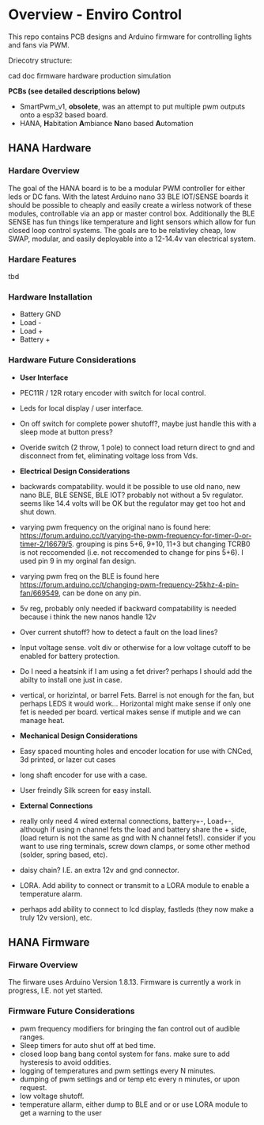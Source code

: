 # Overview - Enviro Control
This repo contains PCB designs and Arduino firmware for controlling lights and fans via PWM.

Driecotry structure:

cad
doc
firmware
hardware
production
simulation


**PCBs (see detailed descriptions below)**
* SmartPwm_v1, **obsolete**, was an attempt to put multiple pwm outputs onto a esp32 based board.
* HANA, **H**abitation **A**mbiance **N**ano based **A**utomation

## HANA Hardware

### Hardare Overview
The goal of the HANA board is to be a modular PWM controller for either leds or DC fans.  With the latest Arduino nano 33 BLE IOT/SENSE boards it should be possible to cheaply and easily create a wirless notwork of these modules, controllable via an app or master control box.  Additionally the BLE SENSE has fun things like temperature and light sensors which allow for fun closed loop control systems.  The goals are to be relativley cheap, low SWAP, modular, and easily deployable into a 12-14.4v van electrical system.


### Hardare Features
tbd

### Hardware Installation
* Battery GND
* Load -
* Load +
* Battery +

### Hardware Future Considerations
* **User Interface**
* PEC11R / 12R rotary encoder with switch for local control.
* Leds for local display / user interface.
* On off switch for complete power shutoff?, maybe just handle this with a sleep mode at button press?
* Overide switch (2 throw, 1 pole) to connect load return direct to gnd and disconnect from fet, eliminating voltage loss from Vds.



* **Electrical Design Considerations**
* backwards compatability. would it be possible to use old nano, new nano BLE, BLE SENSE, BLE IOT? probably not without a 5v regulator.  seems like 14.4 volts will be OK but the regulator may get too hot and shut down.
* varying pwm frequency on the original nano is found here: https://forum.arduino.cc/t/varying-the-pwm-frequency-for-timer-0-or-timer-2/16679/5. grouping is pins 5+6, 9+10, 11+3 but changing TCRB0 is not reccomended (i.e. not reccomended to change for pins 5+6).  I used pin  9 in my orginal fan design.
* varying pwm freq on the BLE is found here https://forum.arduino.cc/t/changing-pwm-frequency-25khz-4-pin-fan/669549, can be done on any pin.
* 5v reg, probably only needed if backward compatability is needed because i think the new nanos handle 12v
* Over current shutoff? how to detect a fault on the load lines?
* Input voltage sense. volt div or otherwise for a low voltage cutoff to be enabled for battery protection.
* Do I need a heatsink if I am using a fet driver? perhaps I should add the abilty to install one just in case.
* vertical, or horizintal, or barrel Fets.  Barrel is not enough for the fan, but perhaps LEDS it would work... Horizontal might make sense if only one fet is needed per board. vertical makes sense if mutiple and we can manage heat.

* **Mechanical Design Considerations**
* Easy spaced mounting holes and encoder location for use with CNCed, 3d printed, or lazer cut cases
* long shaft encoder for use with a case.
* User freindly Silk screen for easy install.



* **External Connections**
* really only need 4 wired external connections, battery+-, Load+-, although if using n channel fets the load and battery share the + side, (load return is not the same as gnd with N channel fets!).  consider if you want to use ring terminals, screw down clamps, or some other method (solder, spring based, etc).
* daisy chain? I.E. an extra 12v and gnd connector.
* LORA. Add ability to connect or transmit to a LORA module to enable a temperature alarm.
* perhaps add ability to connect to lcd display, fastleds (they now make a truly 12v version), etc.


## HANA Firmware

### Firware Overview
The firware uses Arduino Version 1.8.13.  Firmware is currently a work in progress, I.E. not yet started.

### Firmware Future Considerations
* pwm frequency modifiers for bringing the fan control out of audible ranges.
* Sleep timers for auto shut off at bed time.
* closed loop bang bang contol system for fans. make sure to add hysteresis to avoid oddities.
* logging of temperatures and pwm settings every N minutes.
* dumping of pwm settings and or temp etc every n minutes, or upon request.
* low voltage shutoff.
* temperature allarm, either dump to BLE and or or use LORA module to get a warning to the user

